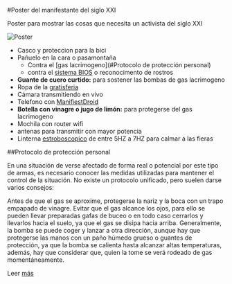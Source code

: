 #Poster del manifestante del siglo XXI

Poster para mostrar las cosas que necesita un activista del siglo XXI

![Poster](poster_revolucionario_de_accion.png)

* Casco y proteccion para la bici
* Pañuelo en la cara o pasamontaña
  * Contra el [gas lacrimogeno](#Protocolo de protección personal)
  * contra el [sistema BIOS](http://www.vialibre.org.ar/2012/01/10/biometria-en-argentina-la-vigilancia-masiva-como-politica-de-estado/comment-page-1/) o reconocimento de rostros
* **Guante de cuero curtido:** para sostener las bombas de gas lacrimogeno
* Ropa de la [gratisferia](http://es.wikipedia.org/wiki/Gratiferia)
* Cámara transmitiendo en vivo
* Telefono con [ManifiestDroid](manifiestdroid/)
* **Botella con vinagre o jugo de limón:** para protegerse del gas lacrimogeno
* Mochila con router wifi
 * antenas para transmitir con mayor potencia
* Linterna [estroboscopico]() de entre 5HZ a 7HZ para calmar a las fieras


##Protocolo de protección personal

En una situación de verse afectado de forma real o potencial por este tipo de armas, es necesario conocer las medidas utilizadas para mantener el control de la situación. No existe un protocolo unificado, pero suelen darse varios consejos:

 Antes de que el gas se aproxime, protegerse la nariz y la boca con un trapo empapado de vinagre.
 Evitar que el gas alcance los ojos, para ello se pueden llevar preparadas gafas de buceo o en todo caso cerrarlos y llevarlos hacia el suelo, ya que el gas se disipa hacia arriba. 
 Generalmente, la bomba se puede coger y lanzar a otra dirección, aunque hay que protegerse las manos con un paño húmedo grueso o guantes de protección, ya que la bomba se calienta hasta alcanzar altas temperaturas, además, hay que considerar que, quien la tome se verá rodeado de gas momentáneamente.

Leer [más](http://es.wikipedia.org/wiki/Gas_lacrim%C3%B3geno#Protocolo_de_protecci.C3.B3n_personal)
